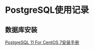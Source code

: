 # PostgreSQL使用记录

## 数据库安装

[PostgreSQL 11 For CentOS 7安装手册](/docs/数据库/PostgreSQL/PostgreSQL_11_for_CentOS_7安装手册.pdf ':ignore')